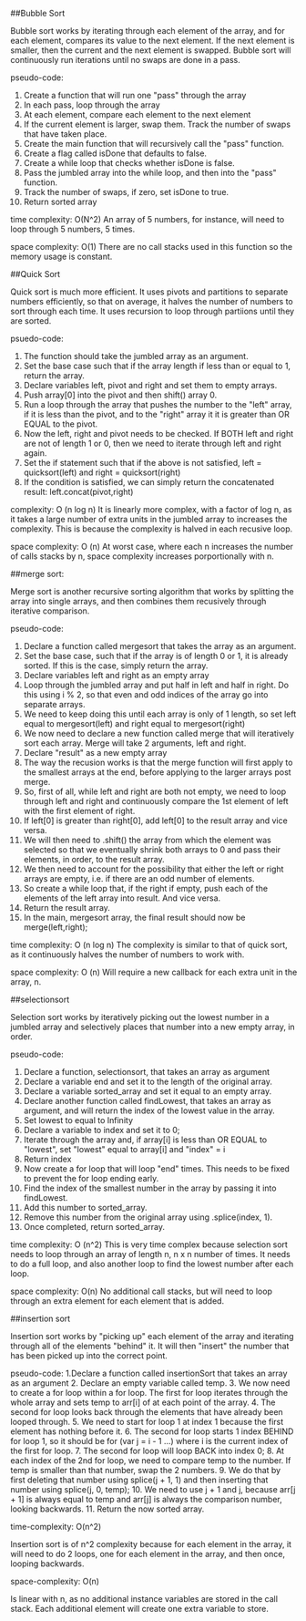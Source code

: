 ##Bubble Sort

Bubble sort works by iterating through each element of the array, and for each element, compares its value to the next element. If the next element is smaller, then the current and the next element is swapped. Bubble sort will continuously run iterations until no swaps are done in a pass.

pseudo-code:
1. Create a function that will run one "pass" through the array
2. In each pass, loop through the array
3. At each element, compare each element to the next element
4. If the current element is larger, swap them. Track the number of swaps that have taken place.
5. Create the main function that will recursively call the "pass" function.
6. Create a flag called isDone that defaults to false.
7. Create a while loop that checks whether isDone is false.
8. Pass the jumbled array into the while loop, and then into the "pass" function.
9. Track the number of swaps, if zero, set isDone to true.
10. Return sorted array

time complexity:
O(N^2)
An array of 5 numbers, for instance, will need to loop through 5 numbers, 5 times.

space complexity:
O(1)
There are no call stacks used in this function so the memory usage is constant.


##Quick Sort

Quick sort is much more efficient. It uses pivots and partitions to separate numbers efficiently, so that on average, it halves the number of numbers to sort through each time. It uses recursion to loop through partiions until they are sorted.

psuedo-code:

1. The function should take the jumbled array as an argument.
2. Set the base case such that if the array length if less than or equal to 1, return the array.
3. Declare variables left, pivot and right and set them to empty arrays.
4. Push array[0] into the pivot and then shift() array 0.
5. Run a loop through the array that pushes the number to the "left" array, if it is less than the pivot, and to the "right" array it it is greater than OR EQUAL to the pivot.
6. Now the left, right and pivot needs to be checked. If BOTH left and right are not of length 1 or 0, then we need to iterate through left and right again.
7. Set the if statement such that if the above is not satisfied, left = quicksort(left) and right = quicksort(right)
8. If the condition is satisfied, we can simply return the concatenated result: left.concat(pivot,right)

complexity:
O (n log n)
It is linearly more complex, with a factor of log n, as it takes a large number of extra units in the jumbled array to increases the complexity. This is because the complexity is halved in each recusive loop.

space complexity:
O (n)
At worst case, where each n increases the number of calls stacks by n, space complexity increases porportionally with n.


##merge sort:

Merge sort is another recursive sorting algorithm that works by splitting the array into single arrays, and then combines them recusively through iterative comparison.

pseudo-code:
1. Declare a function called mergesort that takes the array as an argument.
2. Set the base case, such that if the array is of length 0 or 1, it is already sorted. If this is the case, simply return the array.
3. Declare variables left and right as an empty array
4. Loop through the jumbled array and put half in left and half in right. Do this using i % 2, so that even and odd indices of the array go into separate arrays.
5. We need to keep doing this until each array is only of 1 length, so set left equal to mergesort(left) and right equal to mergesort(right)
6. We now need to declare a new function called merge that will iteratively sort each array. Merge will take 2 arguments, left and right.
7. Declare "result" as a new empty array
8. The way the recusion works is that the merge function will first apply to the smallest arrays at the end, before applying to the larger arrays post merge.
9. So, first of all, while left and right are both not empty, we need to loop through left and right and continuously compare the 1st element of left with the first element of right.
10. If left[0] is greater than right[0], add left[0] to the result array and vice versa.
11. We will then need to .shift() the array from which the element was selected so that we eventually shrink both arrays to 0 and pass their elements, in order, to the result array.
12. We then need to account for the possibility that either the left or right arrays are empty, i.e. if there are an odd number of elements.
13. So create a while loop that, if the right if empty, push each of the elements of the left array into result. And vice versa.
14. Return the result array.
15. In the main, mergesort array, the final result should now be merge(left,right);

time complexity:
O (n log n)
The complexity is similar to that of quick sort, as it continuously halves the number of numbers to work with.

space complexity:
O (n)
Will require a new callback for each extra unit in the array, n.


##selectionsort

Selection sort works by iteratively picking out the lowest number in a jumbled array and selectively places that number into a new empty array, in order.

pseudo-code:
1. Declare a function, selectionsort, that takes an array as argument
2. Declare a variable end and set it to the length of the original array.
3. Declare a variable sorted_array and set it equal to an empty array.
4. Declare another function called findLowest, that takes an array as argument, and will return the index of the lowest value in the array.
5. Set lowest to equal to Infinity
6. Declare a variable to index and set it to 0;
7. Iterate through the array and, if array[i] is less than OR EQUAL to "lowest", set "lowest" equal to array[i] and "index" = i
8. Return index
9. Now create a for loop that will loop "end" times. This needs to be fixed to prevent the for loop ending early.
10. Find the index of the smallest number in the array by passing it into findLowest.
11. Add this number to sorted_array.
12. Remove this number from the original array using .splice(index, 1).
13. Once completed, return sorted_array.

time complexity:
O (n^2)
This is very time complex because selection sort needs to loop through an array of length n, n x n number of times. It needs to do a full loop, and also another loop to find the lowest number after each loop.

space complexity:
O(n)
No additional call stacks, but will need to loop through an extra element for each element that is added.


##insertion sort

Insertion sort works by "picking up" each element of the array and iterating through all of the elements "behind" it. It will then "insert" the number that has been picked up into the correct point.

pseudo-code:
1.Declare a function called insertionSort that takes an array as an argument
2. Declare an empty variable called temp.
3. We now need to create a for loop within a for loop. The first for loop iterates through the whole array and sets temp to arr[i] of at each point of the array.
4. The second for loop looks back through the elements that have already been looped through.
5. We need to start for loop 1 at index 1 because the first element has nothing before it.
6. The second for loop starts 1 index BEHIND for loop 1, so it should be for (var j = i - 1 ...) where i is the current index of the first for loop.
7. The second for loop will loop BACK into index 0;
8. At each index of the 2nd for loop, we need to compare temp to the number. If temp is smaller than that number, swap the 2 numbers.
9. We do that by first deleting that number using splice(j + 1, 1) and then inserting that number using splice(j, 0, temp);
10. We need to use j + 1 and j, because arr[j + 1] is always equal to temp and arr[j] is always the comparison number, looking backwards.
11. Return the now sorted array.

time-complexity:
O(n^2)

Insertion sort is of n^2 complexity because for each element in the array, it will need to do 2 loops, one for each element in the array, and then once, looping backwards.

space-complexity:
O(n)

Is linear with n, as no additional instance variables are stored in the call stack. Each additional element will create one extra variable to store.